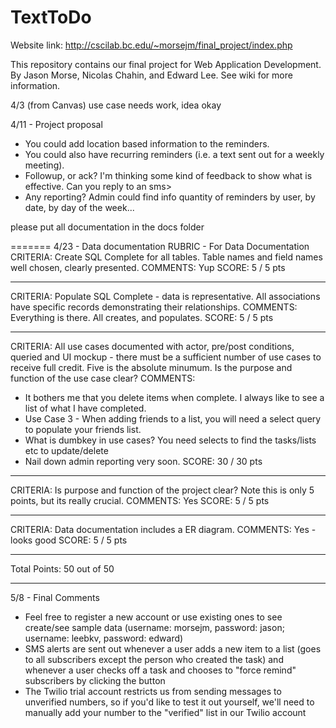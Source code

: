 # TextToDo
Website link: http://cscilab.bc.edu/~morsejm/final_project/index.php

This repository contains our final project for Web Application Development. 
By Jason Morse, Nicolas Chahin, and Edward Lee. 
See wiki for more information. 

4/3 (from Canvas)
use case needs work, idea okay

4/11 - Project proposal
- You could add location based information to the reminders.
- You could also have recurring reminders (i.e. a text sent out for a weekly meeting).
- Followup, or ack?  I'm thinking some kind of feedback to show what is effective.  Can
you reply to an sms>
- Any reporting?  Admin could find info quantity of reminders by user, by date, by
day of the week...

please put all documentation in the docs folder

=======
4/23 - Data documentation
RUBRIC - For Data Documentation
CRITERIA:
Create SQL Complete for all tables. Table names and field names well
chosen, clearly presented.
COMMENTS:
Yup
SCORE: 5 / 5 pts 
**********************
CRITERIA:
Populate SQL Complete - data is representative. All associations have
specific records demonstrating their relationships.
COMMENTS:
Everything is there.  All creates, and populates.
SCORE: 5 / 5 pts 
**********************
CRITERIA:
All use cases documented with actor, pre/post conditions, queried and UI
mockup - there must be a sufficient number of use cases to receive full
credit. Five is the absolute minumum. Is the purpose and function of the
use case clear?
COMMENTS:
- It bothers me that you delete items when complete.  I always like to see 
a list of what I have completed.
- Use Case 3 - When adding friends to a list, you will need a select query to populate 
your friends list.
- What is dumbkey in use cases?  You need selects to find the tasks/lists etc 
to update/delete
- Nail down admin reporting very soon.
SCORE: 30 / 30 pts 
**********************
CRITERIA:
Is purpose and function of the project clear? Note this is only 5
points, but its really crucial.
COMMENTS:
Yes
SCORE: 5 / 5 pts 
**********************
CRITERIA:
Data documentation includes a ER diagram.
COMMENTS:
Yes - looks good
SCORE: 5 / 5 pts 
**********************
Total Points: 50 out of 50

**********************

5/8 - Final Comments
- Feel free to register a new account or use existing ones to see create/see sample data (username: morsejm, password: jason; username: leebkv, password: edward)
- SMS alerts are sent out whenever a user adds a new item to a list (goes to all subscribers except the person who created the task) and whenever a user checks off a task and chooses to "force remind" subscribers by clicking the button
- The Twilio trial account restricts us from sending messages to unverified numbers, so if you'd like to test it out yourself, we'll need to manually add your number to the "verified" list in our Twilio account
